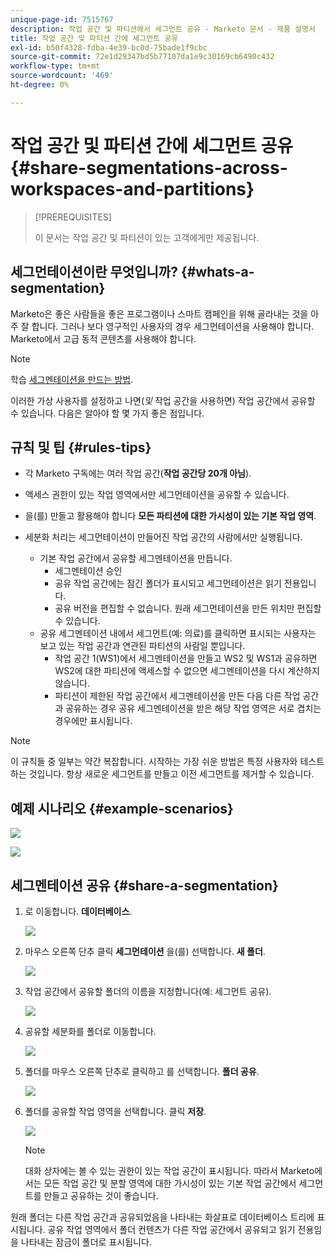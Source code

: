 ```yaml
---
unique-page-id: 7515767
description: 작업 공간 및 파티션에서 세그먼트 공유 - Marketo 문서 - 제품 설명서
title: 작업 공간 및 파티션 간에 세그먼트 공유
exl-id: b50f4328-fdba-4e39-bc0d-75bade1f9cbc
source-git-commit: 72e1d29347bd5b77107da1e9c30169cb6490c432
workflow-type: tm+mt
source-wordcount: '469'
ht-degree: 0%

---
```


# 작업 공간 및 파티션 간에 세그먼트 공유 {#share-segmentations-across-workspaces-and-partitions}

>[!PREREQUISITES]
>
>이 문서는 작업 공간 및 파티션이 있는 고객에게만 제공됩니다.

## 세그먼테이션이란 무엇입니까? {#whats-a-segmentation}

Marketo은 좋은 사람들을 좋은 프로그램이나 스마트 캠페인을 위해 골라내는 것을 아주 잘 합니다. 그러나 보다 영구적인 사용자의 경우 세그먼테이션을 사용해야 합니다. Marketo에서 고급 동적 콘텐츠를 사용해야 합니다.

>[!NOTE]
>
>학습 [세그멘테이션을 만드는 방법](/help/marketo/product-docs/personalization/segmentation-and-snippets/segmentation/create-a-segmentation.md).

이러한 가상 사용자를 설정하고 나면(_및_ 작업 공간을 사용하면) 작업 공간에서 공유할 수 있습니다. 다음은 알아야 할 몇 가지 좋은 점입니다.

## 규칙 및 팁 {#rules-tips}

* 각 Marketo 구독에는 여러 작업 공간(**작업 공간당 20개 아님**).
* 액세스 권한이 있는 작업 영역에서만 세그먼테이션을 공유할 수 있습니다.
* 을(를) 만들고 활용해야 합니다 **모든 파티션에 대한 가시성이 있는 기본 작업 영역**.

* 세분화 처리는 세그먼테이션이 만들어진 작업 공간의 사람에서만 실행됩니다.

   * 기본 작업 공간에서 공유할 세그멘테이션을 만듭니다.
      * 세그멘테이션 승인
      * 공유 작업 공간에는 잠긴 폴더가 표시되고 세그먼테이션은 읽기 전용입니다.
      * 공유 버전을 편집할 수 없습니다. 원래 세그먼테이션을 만든 위치만 편집할 수 있습니다.
   * 공유 세그멘테이션 내에서 세그먼트(예: 의료)를 클릭하면 표시되는 사용자는 보고 있는 작업 공간과 연관된 파티션의 사람일 뿐입니다.
      * 작업 공간 1(WS1)에서 세그멘테이션을 만들고 WS2 및 WS1과 공유하면 WS2에 대한 파티션에 액세스할 수 없으면 세그멘테이션을 다시 계산하지 않습니다.
      * 파티션이 제한된 작업 공간에서 세그멘테이션을 만든 다음 다른 작업 공간과 공유하는 경우 공유 세그멘테이션을 받은 해당 작업 영역은 서로 겹치는 경우에만 표시됩니다.


>[!NOTE]
>
>이 규칙들 중 일부는 약간 복잡합니다. 시작하는 가장 쉬운 방법은 특정 사용자와 테스트하는 것입니다. 항상 새로운 세그먼트를 만들고 이전 세그먼트를 제거할 수 있습니다.

## 예제 시나리오 {#example-scenarios}

![](assets/image2015-5-27-16-3a26-3a25.png)

![](assets/image2015-5-27-16-3a26-3a48.png)

## 세그멘테이션 공유 {#share-a-segmentation}

1. 로 이동합니다. **데이터베이스**.

   ![](assets/image2017-3-29-8-3a15-3a40.png)

1. 마우스 오른쪽 단추 클릭 **세그먼테이션** 을(를) 선택합니다. **새 폴더**.

   ![](assets/image2017-3-29-8-3a40-3a31.png)

1. 작업 공간에서 공유할 폴더의 이름을 지정합니다(예: 세그먼트 공유).

   ![](assets/image2017-3-29-8-3a40-3a45.png)

1. 공유할 세분화를 폴더로 이동합니다.

   ![](assets/image2017-3-29-8-3a41-3a3.png)

1. 폴더를 마우스 오른쪽 단추로 클릭하고 를 선택합니다. **폴더 공유**.

   ![](assets/image2017-3-29-8-3a41-3a19.png)

1. 폴더를 공유할 작업 영역을 선택합니다. 클릭 **저장**.

   ![](assets/image2015-5-27-11-3a6-3a40.png)

   >[!NOTE]
   >
   >대화 상자에는 볼 수 있는 권한이 있는 작업 공간이 표시됩니다. 따라서 Marketo에서는 모든 작업 공간 및 분할 영역에 대한 가시성이 있는 기본 작업 공간에서 세그먼트를 만들고 공유하는 것이 좋습니다.

원래 폴더는 다른 작업 공간과 공유되었음을 나타내는 화살표로 데이터베이스 트리에 표시됩니다. 공유 작업 영역에서 폴더 컨텐츠가 다른 작업 공간에서 공유되고 읽기 전용임을 나타내는 잠금이 폴더로 표시됩니다.
